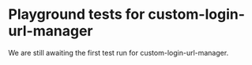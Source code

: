 # Playground tests for custom-login-url-manager
We are still awaiting the first test run for custom-login-url-manager.
